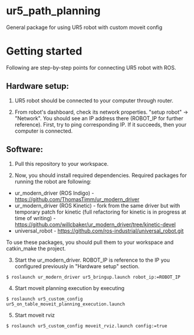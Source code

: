 # ur5_path_planning
General package for using UR5 robot with custom moveit config

# Getting started

Following are step-by-step points for connecting UR5 robot with ROS.

## Hardware setup:

1. UR5 robot should be connected to your computer through router.

2. From robot's dashboard, check its network properties. "setup robot" -> "Network". You should see an IP address there (ROBOT_IP for further reference). First, try to ping corresponding IP. If it succeeds, then your computer is connected.


## Software:

1. Pull this repository to your workspace. 

2. Now, you should install required dependencies. Required packages for running the robot are following:

 * ur_modern_driver (ROS Indigo) - https://github.com/ThomasTimm/ur_modern_driver
 * ur_modern_driver (ROS Kinetic) - fork from the same driver but with temporary patch for kinetic (full refactoring for kinetic is in progress at time of writing) - https://github.com/willcbaker/ur_modern_driver/tree/kinetic-devel 
 * universal_robot - https://github.com/ros-industrial/universal_robot.git

To use these packages, you should pull them to your workspace and catkin_make the project.

3. Start the ur_modern_driver. ROBOT_IP is reference to the IP you configured previously in "Hardware setup" section.

```
$ roslaunch ur_modern_driver ur5_bringup.launch robot_ip:=ROBOT_IP
```

4. Start moveit planning execution by executing
```
$ roslaunch ur5_custom_config ur5_on_table_moveit_planning_execution.launch
```

5. Start moveit rviz

```
$ roslaunch ur5_custom_config moveit_rviz.launch config:=true
```
